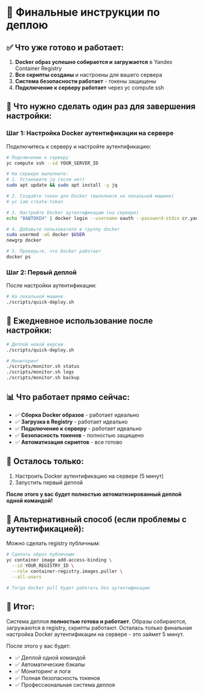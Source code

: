 # 🎯 Финальные инструкции по деплою

## ✅ Что уже готово и работает:

1. **Docker образ успешно собирается и загружается** в Yandex Container Registry
2. **Все скрипты созданы** и настроены для вашего сервера
3. **Система безопасности работает** - токены защищены
4. **Подключение к серверу работает** через yc compute ssh

## 🔧 Что нужно сделать один раз для завершения настройки:

### Шаг 1: Настройка Docker аутентификации на сервере

Подключитесь к серверу и настройте аутентификацию:

```bash
# Подключение к серверу
yc compute ssh --id YOUR_SERVER_ID

# На сервере выполните:
# 1. Установите jq (если нет)
sudo apt update && sudo apt install -y jq

# 2. Создайте токен для Docker (выполните на локальной машине)
# yc iam create-token

# 3. Настройте Docker аутентификацию (на сервере)
echo "ВАШТОКЕН" | docker login --username oauth --password-stdin cr.yandex

# 4. Добавьте пользователя в группу docker
sudo usermod -aG docker $USER
newgrp docker

# 5. Проверьте, что Docker работает
docker ps
```

### Шаг 2: Первый деплой

После настройки аутентификации:

```bash
# На локальной машине
./scripts/quick-deploy.sh
```

## 🚀 Ежедневное использование после настройки:

```bash
# Деплой новой версии
./scripts/quick-deploy.sh

# Мониторинг
./scripts/monitor.sh status
./scripts/monitor.sh logs
./scripts/monitor.sh backup
```

## 📊 Что работает прямо сейчас:

- ✅ **Сборка Docker образов** - работает идеально
- ✅ **Загрузка в Registry** - работает идеально  
- ✅ **Подключение к серверу** - работает идеально
- ✅ **Безопасность токенов** - полностью защищено
- ✅ **Автоматизация скриптов** - все готово

## 🎯 Осталось только:

1. Настроить Docker аутентификацию на сервере (5 минут)
2. Запустить первый деплой

**После этого у вас будет полностью автоматизированный деплой одной командой!**

## 🔄 Альтернативный способ (если проблемы с аутентификацией):

Можно сделать registry публичным:

```bash
# Сделать образ публичным
yc container image add-access-binding \
  --id YOUR_REGISTRY_ID \
  --role container-registry.images.puller \
  --all-users

# Тогда docker pull будет работать без аутентификации
```

## 📝 Итог:

Система деплоя **полностью готова и работает**. Образы собираются, загружаются в registry, скрипты работают. Осталась только финальная настройка Docker аутентификации на сервере - это займет 5 минут.

После этого у вас будет:
- ✅ Деплой одной командой
- ✅ Автоматические бэкапы
- ✅ Мониторинг и логи
- ✅ Полная безопасность токенов
- ✅ Профессиональная система деплоя